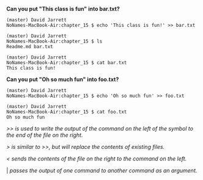 **Can you put "This class is fun" into bar.txt?**

    (master) David Jarrett
    NoNames-MacBook-Air:chapter_15 $ echo 'This class is fun!' >> bar.txt
    
    (master) David Jarrett
    NoNames-MacBook-Air:chapter_15 $ ls
    Readme.md bar.txt
    
    (master) David Jarrett
    NoNames-MacBook-Air:chapter_15 $ cat bar.txt
    This class is fun!




**Can you put "Oh so much fun" into foo.txt?**

    
    (master) David Jarrett
    NoNames-MacBook-Air:chapter_15 $ echo 'Oh so much fun' >> foo.txt
    
    (master) David Jarrett
    NoNames-MacBook-Air:chapter_15 $ cat foo.txt
    Oh so much fun
    
    
*>> is used to write the output of the command on the left of the symbol to the end of the file on the right.*

*> is similar to >>, but will replace the contents of existing files.*


*< sends the contents of the file on the right to the command on the left.*

| *passes the output of one command to another command as an argument.*


